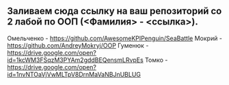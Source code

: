 ## Заливаем сюда ссылку на ваш репозиторий со 2 лабой по ООП (<Фамилия> - <ссылка>).

Омельченко - https://github.com/AwesomeKPIPenguin/SeaBattle 
Мокрий - https://github.com/AndreyMokryj/OOP
Гуменюк - https://drive.google.com/open?id=1kcWM3FSqzM3PYAm2gddBEQensmLRvpEs
Томко - https://drive.google.com/open?id=1nvNTOaVjVwMLTpV8DrnMaVaNBJnUBLUG
